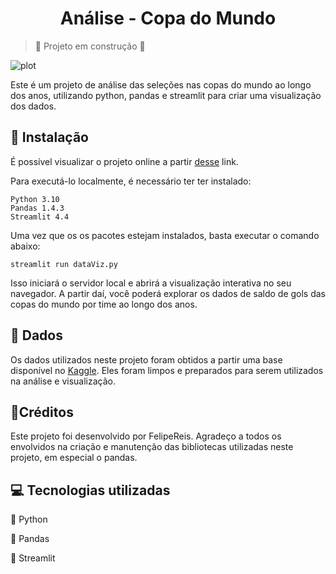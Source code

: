 
<h1  align="center"> Análise - Copa do Mundo </h1>

> 🚧 Projeto em construção 🚧

  ![plot](https://library.sportingnews.com/styles/crop_style_16_9_desktop/s3/2022-11/world-cup-qatar-2022-logo.png?itok=9lOWz8XZ)

Este é um projeto de análise das seleções nas copas do mundo ao longo dos anos, utilizando python, pandas e streamlit para criar uma visualização dos dados.

  

## 🔨 Instalação

É possível visualizar o projeto online  a partir [desse](https://felipereis150-world-cup-streamlit-test-f6zn0i.streamlit.app/) link.

Para executá-lo localmente, é necessário ter ter instalado:

    Python 3.10
    Pandas 1.4.3
    Streamlit 4.4

Uma vez que os os pacotes estejam instalados, basta executar o comando abaixo:
 
    streamlit run dataViz.py

Isso iniciará o servidor local e abrirá a visualização interativa no seu navegador. A partir daí, você poderá explorar os dados de saldo de gols das copas do mundo por time ao longo dos anos.

## 💎 Dados

Os dados utilizados neste projeto foram obtidos a partir uma base disponível no [Kaggle](https://www.kaggle.com/datasets/martj42/international-football-results-from-1872-to-2017?resource=download). Eles foram limpos e preparados para serem utilizados na análise e visualização.

  

## 📃Créditos

Este projeto foi desenvolvido por FelipeReis. 
Agradeço a todos os envolvidos na criação e manutenção das bibliotecas utilizadas neste projeto, em especial o pandas.
  

## 💻 Tecnologias utilizadas

  

🐍 Python

🐼 Pandas

👑 Streamlit

